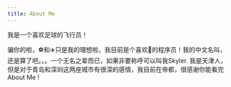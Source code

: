 ```yaml
---
title: About Me
---
```


我是一个喜欢足球的飞行员！

<!--more-->

骗你的啦，⚽️和✈️只是我的理想啦，我目前是个喜欢🍺的程序员！我的中文名叫，还是算了吧。。。一个无名之辈而已，如果非要称呼可以叫我Skyler.
我是天津人，但是对于青岛和深圳这两座城市有很深的感情，我目前在帝都，很感谢你能看完About Me !

